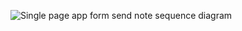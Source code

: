 ![Single page app form send note sequence diagram](https://www.websequencediagrams.com/cgi-bin/cdraw?lz=bm90ZSBvdmVyIGJyb3dzZXI6ClVzZXIgdHlwZXMgaW4gdGV4dCBpbnB1dCBhbmQgcHJlc3NlcyAiU2F2ZSIgYnV0dG9uCmVuZCBub3RlCgA8EwBRByBleGVjdXRlcyBqcy1jb2RlIChvbnN1Ym1pdCBldmVudCBoYW5kbGVyKQp0aGF0IGNyZWF0ZXMgYQBUBSwgYWRkcyBpdCwAgQEFcmUtcmVuZGVycyB0aGUgbGlzdAB6CgCBQgctPnNlcnZlcjogSFRUUCBQT1NUIGh0dHBzOi8vc3R1ZGllcy5jcy5oZWxzaW5raS5maS9leGFtcGxlYXBwL25ld19ub3RlX3NwYQoAQwYtPgCCGwgATAZzdGF0dXMgAIFHBTIwMSAoQwCBLgVkKQ&s=default)